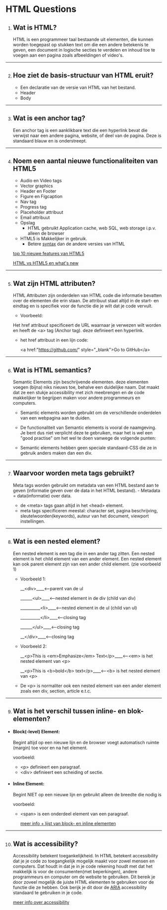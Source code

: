 # HTML Questions

1. ## Wat is HTML?

   HTML is een programmeer taal bestaande uit elementen, die kunnen worden toegepast op stukken text om die een andere betekenis te geven, een document in logische secties te verdelen en inhoud toe te voegen aan een pagina zoals afbeeldingen of video's.

<hr>

2. ## Hoe ziet de basis-structuur van HTML eruit?

   - Een declaratie van de versie van HTML van het bestand.
   - Header
   - Body

<hr>

3. ## Wat is een anchor tag?

   Een anchor tag is een aanklikbare text die een hyperlink bevat die verwijst naar een andere pagina, website, of deel van de pagina. Deze is standaard blauw en is onderstreept.

<hr>

4. ## Noem een aantal nieuwe functionaliteiten van HTML5

   - Audio en Video tags
   - Vector graphics
   - Header en Footer
   - Figure en Figcaption
   - Nav tag
   - Progress tag
   - Placeholder attribuut
   - Email attribuut
   - Opslag
     - HTML gebruikt Application cache, web SQL, web storage i.p.v. alleen de browser
   - HTML5 is Makkelijker in gebruik.
     - Betere [syntax](https://www.w3.org/html/wg/wiki/Guide/Syntax-Semantics#:~:text=Syntax%20is%20the%20arrangement%20of,the%20attributes%20of%20those%20elements.) dan de andere versies van HTML

   [top 10 nieuwe features van HTML5](https://www.geeksforgeeks.org/top-10-new-features-of-html5/#:~:text=Audio%20and%20Video%20tags%20are,%2C%20transformations%2C%20and%20even%20animations.)

   [HTML vs HTML5 en what's new](https://medium.com/beginners-guide-to-mobile-web-development/whats-new-in-html-5-4ce9d62bf114)

<hr>

5. ## Wat zijn HTML attributen?

   HTML Attributen zijn onderdelen van HTML code die informatie bevatten over de elementen die erin staan. De attribuut staat altijd in de start- en eindtag en is specifiek voor de functie die je wilt dat je code vervult.

   - Voorbeeld:

   Het href attribuut specificeert de URL waarnaar je verwezen wilt worden en heeft de &lt;a> tag (Anchor tag). deze definieert een hyperlink.

   - het href attribuut in een lijn code:

     &lt;a href:"https://github.com/" style="\_blank">Go to GitHub&lt;/a>

<hr>

6. ## Wat is HTML semantics?

   Semantic Elements zijn beschrijvende elementen. deze elementen voegen (bijna) niks nieuws toe, behalve een duidelijke naam. Dat maakt dat ze een stukje accessibility met zich meebrengen en de code makkelijker te begrijpen maken voor andere programmeurs en computers.

   - Semantic elements worden gebruikt om de verschillende onderdelen van een webpagina aan te duiden.

   - De functionaliteit van Semantic elements is vooral de naamgeving. Je bent dus niet verplicht deze te gebruiken, maar het is wel een "good practise" om het wel te doen vanwege de volgende punten:
   - Semantic elements hebben geen speciale standaard-CSS die ze in gebruik anders maken dan een div.

<hr>

7. ## Waarvoor worden meta tags gebruikt?

   Meta tags worden gebruikt om metadata van een HTML bestand aan te geven (informatie geven over de data in het HTML bestand). - Metadata = data(informatie) over data.

   - de &lt;meta> tags gaan altijd in het &lt;head> element.
   - meta tags specificeren meestal: character set, pagina beschrijving, sleutelwoorden(keywords), auteur van het document, viewport instellingen.

<hr>

8. ## Wat is een nested element?

   Een nested element is een tag die in een ander tag zitten. Een nested element is het child element van een ander element.
   Een nested element kan ook parent element zijn van een ander child element. (zie voorbeeld 1)

   - Voorbeeld 1:

        <p>__&lt;div>____<--parent van de ul</p>
        <p>______&lt;ul>____<--nested element in de div (child van div)</p>
        <p>__________&lt;li>____<--nested element in de ul (child van ul)</p>
        <p>__________&lt;/li>____<--closing tag</p>
        <p>______&lt;/ul>____<--closing tag</p>
        <p>__&lt;/div>____<--closing tag</p>

   - Voorbeeld 2:
        <p>__&lt;p>This is &lt;em>Emphasize&lt;/em> Text&lt;/p>____<--&lt;em> is het nested element van &lt;p></p>
        <p>__&lt;p>This is &lt;b>bold&lt;/b> text&lt;/p>____<--&lt;b> is het nested element van &lt;p></p>

   - De &lt;p> is normaliter ook een nested element van een ander element zoals een div, section, article e.t.c.

<hr>

9. ## Wat is het verschil tussen inline- en blok-elementen?

- #### Block(-level) Element:

  Begint altijd op een nieuwe lijn en de browser voegt automatisch ruimte (margin) toe voor en na het element.

  voorbeeld:

  - &lt;p> definieert een paragraaf.
  - &lt;div> definieert een scheiding of sectie.

- #### Inline Element:

  Begint NIET op een nieuwe lijn en gebruikt alleen de breedte die nodig is

  voorbeeld:

  - &lt;span> is een onderdeel element van een paragraaf.

    [meer info + lijst van block- en inline elementen](https://www.w3schools.com/html/html_blocks.asp)

<hr>

10. ## Wat is accessibility?

    Accessibility betekent toegankelijkheid.
    In HTML betekent accessibility dat je je code zo toegangkelijk mogelijk maakt voor zowel mensen en computers. Dat houdt in dat je in je code rekening houdt met dat het makkelijk is voor de consumenten(met beperkingen), andere programmeurs en computer om de website te gebruiken. Dit bereik je door zoveel mogelijk de juiste HTML elementen te gebruiken voor de functie die ze hebben. Ook berijk je dit door de [ARIA](https://developer.mozilla.org/en-US/docs/Web/Accessibility/ARIA) accessibility standaard te gebruiken in je code.

    [meer info over accessibility](https://developer.mozilla.org/en-US/docs/Learn/Accessibility/HTML)

